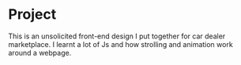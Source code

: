 # Project 
This is an unsolicited front-end design I put together for 
car dealer marketplace. 
I learnt a lot of Js and how strolling and animation work around a webpage. 

